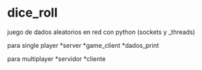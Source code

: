 # dice_roll
juego de dados aleatorios en red con python (sockets y _threads)

para single player
*server
*game_client
*dados_print

para multiplayer
*servidor
*cliente
